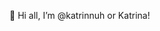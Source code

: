 👋 Hi all, I’m @katrinnuh or Katrina!

<!---
katrinnuh/katrinnuh is a ✨ special ✨ repository because its `README.md` (this file) appears on your GitHub profile.
You can click the Preview link to take a look at your changes.
- 👀 I’m interested in 
- 🌱 I’m currently learning 
--->
